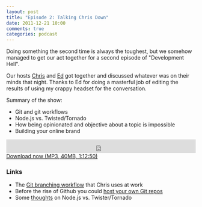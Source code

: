 ```yaml
---
layout: post
title: "Episode 2: Talking Chris Down"
date: 2011-12-21 10:00
comments: true
categories: podcast
---
```


Doing something the second time is always the toughest, but we somehow managed
to get our act together for a second episode of "Development Hell".

Our hosts [Chris](http://twitter.com/chartjes) and [Ed](http://twitter.com/funkatron)
got together and discussed whatever was on their minds that night. Thanks to
Ed for doing a masterful job of editing the results of using my crappy headset
for the conversation.

Summary of the show:

* Git and git workflows
* Node.js vs. Twisted/Tornado
* How being opinionated and objective about a topic is impossible
* Building your online brand

<iframe frameborder="0" height="36px" scrolling="no" seamless src="https://simplecast.com/e/35259?style=dark" width="100%"></iframe>
<a href="http://audio.simplecast.com/35259.mp3" rel="enclosure">Download now (MP3, 40MB, 1:12:50)</a>

### Links

* The [Git branching workflow](http://nvie.com/posts/a-successful-git-branching-model/) that Chris uses at work
* Before the rise of Github you could [host your own Git repos](http://gitorious.com/local_install)
* Some [thoughts](http://journal.paul.querna.org/articles/2011/12/18/the-switch-python-to-node-js/) on Node.js vs. Twister/Tornado
